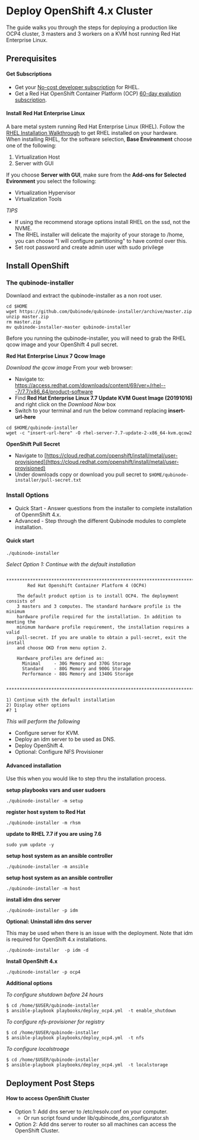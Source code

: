 # Deploy OpenShift 4.x Cluster

The guide walks you through the steps for deploying a production like OCP4 cluster, 3 masters and 3 workers on a KVM host running Red Hat Enterprise Linux.

## Prerequisites

#### Get Subscriptions

-  Get your [No-cost developer subscription](https://developers.redhat.com/articles/faqs-no-cost-red-hat-enterprise-linux/) for RHEL.
-  Get a Red Hat OpenShift Container Platform (OCP) [60-day evalution subscription](https://www.redhat.com/en/technologies/cloud-computing/openshift/try-it?intcmp=701f2000000RQykAAG&extIdCarryOver=true&sc_cid=701f2000001OH74AAG).

#### Install Red Hat Enterprise Linux
A bare metal system running Red Hat Enterprise Linux (RHEL). Follow the [RHEL Installation Walkthrough](https://developers.redhat.com/products/rhel/hello-world#fndtn-rhel) to get RHEL installed on your hardware. When installing RHEL, for the software selection, **Base Environment** choose one of the following:

1. Virtualization Host
2. Server with GUI

If you choose **Server with GUI**, make sure from the **Add-ons for Selected Evironment** you select the following:

- Virtualization Hypervisor 
- Virtualization Tools


_TIPS_
* If using the recommend storage options install RHEL on the ssd, not the NVME. 
* The RHEL installer will delicate the majority of your storage to /home, you can choose "I will configure partitioning" to have control over this.
* Set root password and create admin user with sudo privilege

## Install OpenShift

### The qubinode-installer

Downlaod and extract the qubinode-installer as a non root user.

```
cd $HOME
wget https://github.com/Qubinode/qubinode-installer/archive/master.zip
unzip master.zip
rm master.zip
mv qubinode-installer-master qubinode-installer
```
Before you running the qubinode-installer, you will need to grab the RHEL qcow image and your OpenShift 4 pull secret.

**Red Hat Enterprise Linux 7 Qcow Image**

*Download the qcow image*
From your web browser:
- Navigate to: https://access.redhat.com/downloads/content/69/ver=/rhel---7/7.7/x86_64/product-software
- Find **Red Hat Enterprise Linux 7.7 Update KVM Guest Image (20191016)** and right click on the *Download Now* box
- Switch to your terminal and run the below command replacing **insert-url-here** 

```
cd $HOME/qubinode-installer
wget -c "insert-url-here" -O rhel-server-7.7-update-2-x86_64-kvm.qcow2
```

**OpenShift Pull Secret**

- Navigate to [https://cloud.redhat.com/openshift/install/metal/user-provisioned](https://cloud.redhat.com/openshift/install/metal/user-provisioned)
- Under downloads copy or download you pull secret to ```$HOME/qubinode-installer/pull-secret.txt```


### Install Options  
- Quick Start - Answer questions from the installer to complete installation of OpenmShift 4.x.
- Advanced - Step through the different Qubinode modules to complete installation.

#### Quick start
```
./qubinode-installer
```

*Select Option 1: Continue with the default installation*

```
  ****************************************************************************
        Red Hat Openshift Container Platform 4 (OCP4)

    The default product option is to install OCP4. The deployment consists of
    3 masters and 3 computes. The standard hardware profile is the minimum
    hardware profile required for the installation. In addition to meeting the
    minimum hardware profile requirement, the installation requires a valid
    pull-secret. If you are unable to obtain a pull-secret, exit the install
    and choose OKD from menu option 2.

    Hardware profiles are defined as:
      Minimal     - 30G Memory and 370G Storage
      Standard    - 80G Memory and 900G Storage
      Performance - 88G Memory and 1340G Storage

  ****************************************************************************

1) Continue with the default installation
2) Display other options
#? 1
```

*This will perform the following*
* Configure server for KVM.
* Deploy an idm server to be used as DNS.
* Deploy OpenShift 4.
* Optional: Configure NFS Provisioner

#### Advanced installation
Use this when you would like to step thru the installation process.

****setup playbooks vars and user sudoers****  
```
./qubinode-installer -m setup
```

****register host system to Red Hat****  
```
./qubinode-installer -m rhsm
```
****update to RHEL 7.7 if you are using 7.6****
```
sudo yum update -y
```

****setup host system as an ansible controller****
```
./qubinode-installer -m ansible
```

****setup host system as an ansible controller****
```
./qubinode-installer -m host
```

****install idm dns server****
```
./qubinode-installer -p idm
```

****Optional: Uninstall idm dns server****

This may be used when there is an issue with the deployment. Note that idm is required for OpenShift 4.x installations.
```
./qubinode-installer  -p idm -d
```

****Install OpenShift 4.x****
```
./qubinode-installer -p ocp4
```

****Additional options**** 

*To configure shutdown before 24 hours*
```
$ cd /home/$USER/qubinode-installer
$ ansible-playbook playbooks/deploy_ocp4.yml  -t enable_shutdown
```

*To configure nfs-provisioner for registry*
```
$ cd /home/$USER/qubinode-installer
$ ansible-playbook playbooks/deploy_ocp4.yml  -t nfs
```

*To configure localstroage*
```
$ cd /home/$USER/qubinode-installer
$ ansible-playbook playbooks/deploy_ocp4.yml  -t localstorage
```

## Deployment Post Steps
#### How to access OpenShift Cluster
* Option 1: Add dns server to /etc/resolv.conf on your computer.
  - Or run script found under lib/qubinode_dns_configurator.sh
* Option 2: Add dns server to router so all machines can access the OpenShift Cluster.

